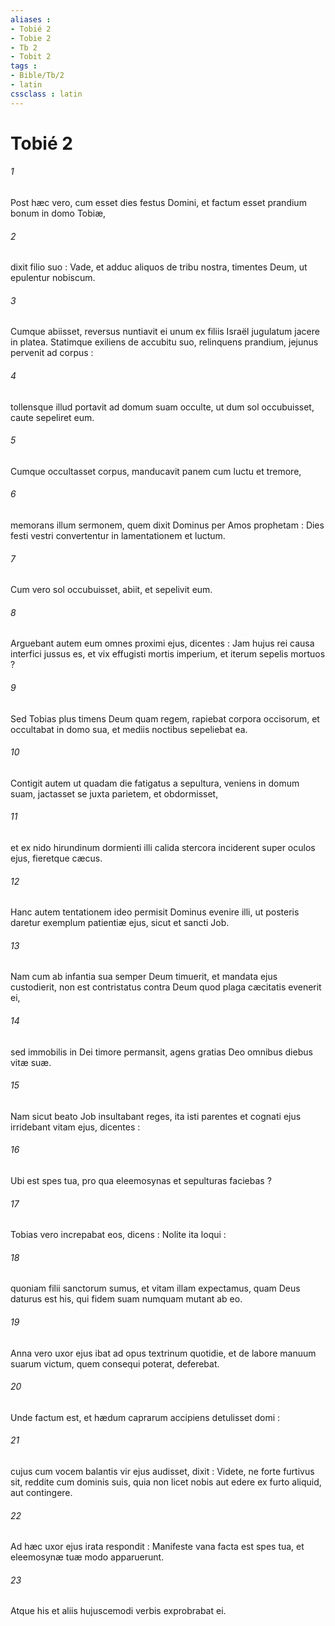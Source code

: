 ```yaml
---
aliases : 
- Tobié 2
- Tobie 2
- Tb 2
- Tobit 2
tags : 
- Bible/Tb/2
- latin
cssclass : latin
---
```


# Tobié 2

###### 1
Post hæc vero, cum esset dies festus Domini, et factum esset prandium bonum in domo Tobiæ,
###### 2
dixit filio suo : Vade, et adduc aliquos de tribu nostra, timentes Deum, ut epulentur nobiscum.
###### 3
Cumque abiisset, reversus nuntiavit ei unum ex filiis Israël jugulatum jacere in platea. Statimque exiliens de accubitu suo, relinquens prandium, jejunus pervenit ad corpus :
###### 4
tollensque illud portavit ad domum suam occulte, ut dum sol occubuisset, caute sepeliret eum.
###### 5
Cumque occultasset corpus, manducavit panem cum luctu et tremore,
###### 6
memorans illum sermonem, quem dixit Dominus per Amos prophetam : Dies festi vestri convertentur in lamentationem et luctum.
###### 7
Cum vero sol occubuisset, abiit, et sepelivit eum.
###### 8
Arguebant autem eum omnes proximi ejus, dicentes : Jam hujus rei causa interfici jussus es, et vix effugisti mortis imperium, et iterum sepelis mortuos ?
###### 9
Sed Tobias plus timens Deum quam regem, rapiebat corpora occisorum, et occultabat in domo sua, et mediis noctibus sepeliebat ea.
###### 10
Contigit autem ut quadam die fatigatus a sepultura, veniens in domum suam, jactasset se juxta parietem, et obdormisset,
###### 11
et ex nido hirundinum dormienti illi calida stercora inciderent super oculos ejus, fieretque cæcus.
###### 12
Hanc autem tentationem ideo permisit Dominus evenire illi, ut posteris daretur exemplum patientiæ ejus, sicut et sancti Job.
###### 13
Nam cum ab infantia sua semper Deum timuerit, et mandata ejus custodierit, non est contristatus contra Deum quod plaga cæcitatis evenerit ei,
###### 14
sed immobilis in Dei timore permansit, agens gratias Deo omnibus diebus vitæ suæ.
###### 15
Nam sicut beato Job insultabant reges, ita isti parentes et cognati ejus irridebant vitam ejus, dicentes :
###### 16
Ubi est spes tua, pro qua eleemosynas et sepulturas faciebas ?
###### 17
Tobias vero increpabat eos, dicens : Nolite ita loqui :
###### 18
quoniam filii sanctorum sumus, et vitam illam expectamus, quam Deus daturus est his, qui fidem suam numquam mutant ab eo.
###### 19
Anna vero uxor ejus ibat ad opus textrinum quotidie, et de labore manuum suarum victum, quem consequi poterat, deferebat.
###### 20
Unde factum est, et hædum caprarum accipiens detulisset domi :
###### 21
cujus cum vocem balantis vir ejus audisset, dixit : Videte, ne forte furtivus sit, reddite cum dominis suis, quia non licet nobis aut edere ex furto aliquid, aut contingere.
###### 22
Ad hæc uxor ejus irata respondit : Manifeste vana facta est spes tua, et eleemosynæ tuæ modo apparuerunt.
###### 23
Atque his et aliis hujuscemodi verbis exprobrabat ei.
